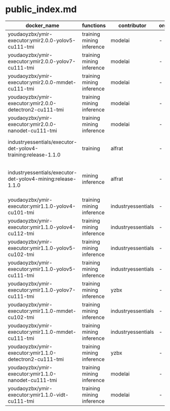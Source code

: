 # public_index.md

|docker_name|functions|contributor|organization|description|
|--|--|--|--|--|
|youdaoyzbx/ymir-executor:ymir2.0.0-yolov5-cu111-tmi|training mining inference|modelai|-|yolov5|
|youdaoyzbx/ymir-executor:ymir2.0.0-yolov7-cu111-tmi|training mining inference|modelai|-|yolov7|
|youdaoyzbx/ymir-executor:ymir2.0.0-mmdet-cu111-tmi|training mining inference|modelai|-|mmdetection|
|youdaoyzbx/ymir-executor:ymir2.0.0-detectron2-cu111-tmi|training mining inference|modelai|-|detectron2|
|youdaoyzbx/ymir-executor:ymir2.0.0-nanodet-cu111-tmi|training mining inference|modelai|-|nanodet|
|industryessentials/executor-det-yolov4-training:release-1.1.0|training|alfrat|-|yolov4 detection model training|
|industryessentials/executor-det-yolov4-mining:release-1.1.0|mining inference|alfrat|-|yolov4 detection model mining & inference|
|youdaoyzbx/ymir-executor:ymir1.1.0-yolov4-cu101-tmi|training mining inference|industryessentials|-|yolov4|
|youdaoyzbx/ymir-executor:ymir1.1.0-yolov4-cu112-tmi|training mining inference|industryessentials|-|yolov4|
|youdaoyzbx/ymir-executor:ymir1.1.0-yolov5-cu102-tmi|training mining inference|industryessentials|-|yolov5|
|youdaoyzbx/ymir-executor:ymir1.1.0-yolov5-cu111-tmi|training mining inference|industryessentials|-|yolov5|
|youdaoyzbx/ymir-executor:ymir1.1.0-yolov7-cu111-tmi|training mining inference|yzbx|-|yolov7|
|youdaoyzbx/ymir-executor:ymir1.1.0-mmdet-cu102-tmi|training mining inference|industryessentials|-|mmdetection|
|youdaoyzbx/ymir-executor:ymir1.1.0-mmdet-cu111-tmi|training mining inference|industryessentials|-|mmdetection|
|youdaoyzbx/ymir-executor:ymir1.1.0-detectron2-cu111-tmi|training mining inference|yzbx|-|detectron2|
|youdaoyzbx/ymir-executor:ymir1.1.0-nanodet-cu111-tmi|training mining inference|modelai|-|nanodet|
|youdaoyzbx/ymir-executor:ymir1.1.0-vidt-cu111-tmi|training mining inference|modelai|-|vidt|
